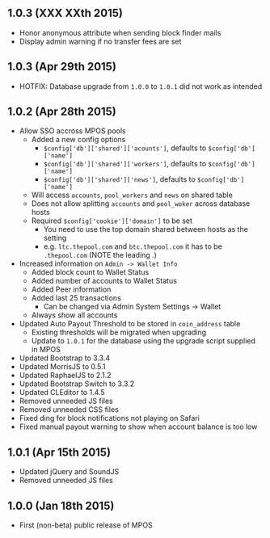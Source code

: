 1.0.3 (XXX XXth 2015)
---------------------

* Honor anonymous attribute when sending block finder mails
* Display admin warning if no transfer fees are set

1.0.3 (Apr 29th 2015)
---------------------

* HOTFIX: Database upgrade from `1.0.0` to `1.0.1` did not work as
  intended

1.0.2 (Apr 28th 2015)
---------------------

* Allow SSO accross MPOS pools
  * Added a new config options
    * `$config['db']['shared']['acounts']`, defaults to `$config['db']['name']`
    * `$config['db']['shared']['workers']`, defaults to `$config['db']['name']`
    * `$config['db']['shared']['news']`, defaults to `$config['db']['name']`
  * Will access `accounts`, `pool_workers` and `news` on shared table
  * Does not allow splitting `accounts` and `pool_woker` across database hosts
  * Required `$config['cookie']['domain']` to be set
    * You need to use the top domain shared between hosts as the setting
    * e.g. `ltc.thepool.com` and `btc.thepool.com` it has to be `.thepool.com` (NOTE the leading .)
* Increased information on `Admin -> Wallet Info`
  * Added block count to Wallet Status
  * Added number of accounts to Wallet Status
  * Added Peer information
  * Added last 25 transactions
    * Can be changed via Admin System Settings -> Wallet
  * Always show all accounts
* Updated Auto Payout Threshold to be stored in `coin_address` table
  * Existing thresholds will be migrated when upgrading
  * Update to `1.0.1` for the database using the upgrade script supplied in MPOS
* Updated Bootstrap to 3.3.4
* Updated MorrisJS to 0.5.1
* Updated RaphaelJS to 2.1.2
* Updated Bootstrap Switch to 3.3.2
* Updated CLEditor to 1.4.5
* Removed unneeded JS files
* Removed unneeded CSS files
* Fixed ding for block notifications not playing on Safari
* Fixed manual payout warning to show when account balance is too low

1.0.1 (Apr 15th 2015)
---------------------

* Updated jQuery and SoundJS
* Removed unneeded JS files

1.0.0 (Jan 18th 2015)
---------------------

* First (non-beta) public release of MPOS
